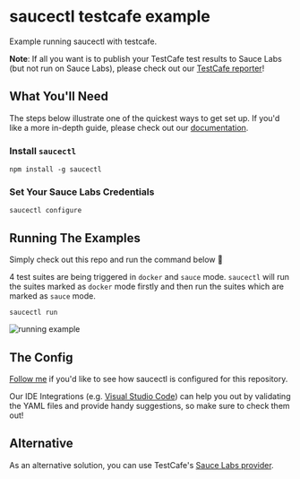 # saucectl testcafe example

Example running saucectl with testcafe.

**Note**: If all you want is to publish your TestCafe test results to Sauce Labs (but not run on Sauce Labs), please check out our [TestCafe reporter](https://github.com/saucelabs/testcafe-reporter)!

## What You'll Need

The steps below illustrate one of the quickest ways to get set up. If you'd like a more in-depth guide, please check out
our [documentation](https://docs.saucelabs.com/testrunner-toolkit/installation).

### Install `saucectl`

```shell
npm install -g saucectl
```

### Set Your Sauce Labs Credentials

```shell
saucectl configure
```

## Running The Examples

Simply check out this repo and run the command below :rocket:

4 test suites are being triggered in `docker` and `sauce` mode. `saucectl` will run the suites marked as `docker` mode firstly and then run the suites which are marked as `sauce` mode.

```shell
saucectl run
```

![running example](assets/testcafe-example.gif)

## The Config

[Follow me](.sauce/config.yml) if you'd like to see how saucectl is configured for this repository. 

Our IDE Integrations (e.g. [Visual Studio Code](https://docs.saucelabs.com/testrunner-toolkit/ide-integrations/vscode)) can help you out by validating the YAML files and provide handy suggestions, so make sure to check them out!

## Alternative

As an alternative solution, you can use TestCafe's [Sauce Labs provider](https://github.com/DevExpress/testcafe-browser-provider-saucelabs).

